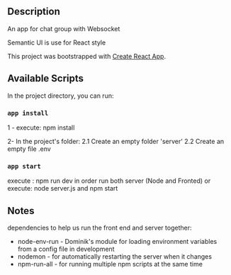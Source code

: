 ## Description

An app for chat group with Websocket

Semantic UI is use for React style

This project was bootstrapped with [Create React App](https://github.com/facebook/create-react-app).

## Available Scripts

In the project directory, you can run:

### `app install`

1 - execute: npm install

2- In the project's folder:
2.1 Create an empty folder 'server'
2.2 Create an empty file .env

### `app start`

execute : npm run dev in order run both server (Node and Fronted)
or
execute:
node server.js
and
npm start

## Notes

dependencies to help us run the front end and server together:

- node-env-run - Dominik's module for loading environment variables from a config file in development
- nodemon - for automatically restarting the server when it changes
- npm-run-all - for running multiple npm scripts at the same time
